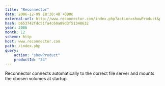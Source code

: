```yaml
---
title: "Reconnector"
date: 2006-12-09 18:30:48 +0000
external-url: http://www.reconnector.com/index.php?action=showProduct&productId=34
hash: b653742fdc51fa4c60a89d3f51348632
year: 2006
month: 12
scheme: http
host: www.reconnector.com
path: /index.php
query:
    action: "showProduct"
    productId: "34"
---
```


Reconnector connects automatically to the correct file server and mounts the chosen volumes at startup.
